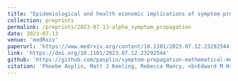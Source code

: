 ```yaml
---
title: "Epidemiological and health economic implications of symptom propagation in respiratory pathogens: A mathematical modelling investigation"
collection: preprints
permalink: /preprints/2023-07-13-alpha_symptom_propagation
date: 2023-07-13
venue: 'medRxiv'
paperurl: 'https://www.medrxiv.org/content/10.1101/2023.07.12.23292544.full.pdf'
link: 'https://doi.org/10.1101/2023.07.12.23292544'
github: 'https://github.com/pasplin/symptom-propagation-mathematical-modelling'
citation: 'Phoebe Asplin, Matt J Keeling, Rebecca Mancy, <b>Edward M Hill</b>. (2023). &quot;Epidemiological and health economic implications of symptom propagation in respiratory pathogens: A mathematical modelling investigation.&quot; <i>medRxiv</i>. doi:10.1101/2023.07.12.23292544.'
---
```

